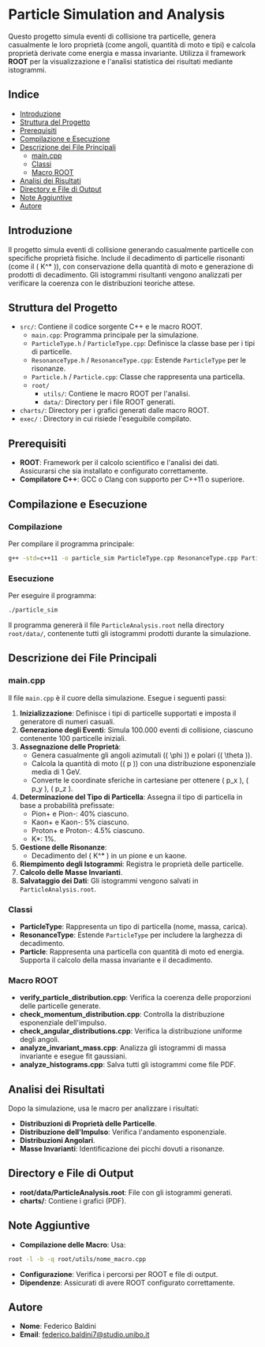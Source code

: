 # Particle Simulation and Analysis

Questo progetto simula eventi di collisione tra particelle, genera casualmente le loro proprietà (come angoli, quantità di moto e tipi) e calcola proprietà derivate come energia e massa invariante. Utilizza il framework **ROOT** per la visualizzazione e l'analisi statistica dei risultati mediante istogrammi.

## Indice

- [Introduzione](#introduzione)
- [Struttura del Progetto](#struttura-del-progetto)
- [Prerequisiti](#prerequisiti)
- [Compilazione e Esecuzione](#compilazione-e-esecuzione)
- [Descrizione dei File Principali](#descrizione-dei-file-principali)
  - [main.cpp](#maincpp)
  - [Classi](#classi)
  - [Macro ROOT](#macro-root)
- [Analisi dei Risultati](#analisi-dei-risultati)
- [Directory e File di Output](#directory-e-file-di-output)
- [Note Aggiuntive](#note-aggiuntive)
- [Autore](#autore)

## Introduzione

Il progetto simula eventi di collisione generando casualmente particelle con specifiche proprietà fisiche. Include il decadimento di particelle risonanti (come il \( K^\* \)), con conservazione della quantità di moto e generazione di prodotti di decadimento. Gli istogrammi risultanti vengono analizzati per verificare la coerenza con le distribuzioni teoriche attese.

## Struttura del Progetto

- `src/`: Contiene il codice sorgente C++ e le macro ROOT.
  - `main.cpp`: Programma principale per la simulazione.
  - `ParticleType.h` / `ParticleType.cpp`: Definisce la classe base per i tipi di particelle.
  - `ResonanceType.h` / `ResonanceType.cpp`: Estende `ParticleType` per le risonanze.
  - `Particle.h` / `Particle.cpp`: Classe che rappresenta una particella.
  - `root/`
      - `utils/`: Contiene le macro ROOT per l'analisi.
      - `data/`: Directory per i file ROOT generati.
- `charts/`: Directory per i grafici generati dalle macro ROOT.
- `exec/` : Directory in cui risiede l'eseguibile compilato.

## Prerequisiti

- **ROOT**: Framework per il calcolo scientifico e l'analisi dei dati. Assicurarsi che sia installato e configurato correttamente.
- **Compilatore C++**: GCC o Clang con supporto per C++11 o superiore.

## Compilazione e Esecuzione

### Compilazione

Per compilare il programma principale:

```bash
g++ -std=c++11 -o particle_sim ParticleType.cpp ResonanceType.cpp Particle.cpp main.cpp $(root-config --cflags --libs)
```

### Esecuzione

Per eseguire il programma:

```bash
./particle_sim
```

Il programma genererà il file `ParticleAnalysis.root` nella directory `root/data/`, contenente tutti gli istogrammi prodotti durante la simulazione.

## Descrizione dei File Principali

### main.cpp

Il file `main.cpp` è il cuore della simulazione. Esegue i seguenti passi:

1. **Inizializzazione**: Definisce i tipi di particelle supportati e imposta il generatore di numeri casuali.
2. **Generazione degli Eventi**: Simula 100.000 eventi di collisione, ciascuno contenente 100 particelle iniziali.
3. **Assegnazione delle Proprietà**:
   - Genera casualmente gli angoli azimutali (\( \phi \)) e polari (\( \theta \)).
   - Calcola la quantità di moto (\( p \)) con una distribuzione esponenziale media di 1 GeV.
   - Converte le coordinate sferiche in cartesiane per ottenere \( p_x \), \( p_y \), \( p_z \).
4. **Determinazione del Tipo di Particella**: Assegna il tipo di particella in base a probabilità prefissate:
   - Pion+ e Pion-: 40% ciascuno.
   - Kaon+ e Kaon-: 5% ciascuno.
   - Proton+ e Proton-: 4.5% ciascuno.
   - K\*: 1%.
5. **Gestione delle Risonanze**:
   - Decadimento del \( K^\* \) in un pione e un kaone.
6. **Riempimento degli Istogrammi**: Registra le proprietà delle particelle.
7. **Calcolo delle Masse Invarianti**.
8. **Salvataggio dei Dati**: Gli istogrammi vengono salvati in `ParticleAnalysis.root`.

### Classi

- **ParticleType**: Rappresenta un tipo di particella (nome, massa, carica).
- **ResonanceType**: Estende `ParticleType` per includere la larghezza di decadimento.
- **Particle**: Rappresenta una particella con quantità di moto ed energia. Supporta il calcolo della massa invariante e il decadimento.

### Macro ROOT

- **verify_particle_distribution.cpp**: Verifica la coerenza delle proporzioni delle particelle generate.
- **check_momentum_distribution.cpp**: Controlla la distribuzione esponenziale dell'impulso.
- **check_angular_distributions.cpp**: Verifica la distribuzione uniforme degli angoli.
- **analyze_invariant_mass.cpp**: Analizza gli istogrammi di massa invariante e esegue fit gaussiani.
- **analyze_histograms.cpp**: Salva tutti gli istogrammi come file PDF.

## Analisi dei Risultati

Dopo la simulazione, usa le macro per analizzare i risultati:

- **Distribuzioni di Proprietà delle Particelle**.
- **Distribuzione dell'Impulso**: Verifica l'andamento esponenziale.
- **Distribuzioni Angolari**.
- **Masse Invarianti**: Identificazione dei picchi dovuti a risonanze.

## Directory e File di Output

- **root/data/ParticleAnalysis.root**: File con gli istogrammi generati.
- **charts/**: Contiene i grafici (PDF).

## Note Aggiuntive

- **Compilazione delle Macro**: Usa:

```bash
root -l -b -q root/utils/nome_macro.cpp
```

- **Configurazione**: Verifica i percorsi per ROOT e file di output.
- **Dipendenze**: Assicurati di avere ROOT configurato correttamente.

## Autore

- **Nome**: Federico Baldini
- **Email**: [federico.baldini7@studio.unibo.it](mailto:federico.baldini7@studio.unibo.it)
